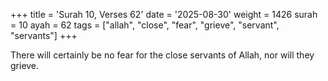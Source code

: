 +++
title = 'Surah 10, Verses 62'
date = '2025-08-30'
weight = 1426
surah = 10
ayah = 62
tags = ["allah", "close", "fear", "grieve", "servant", "servants"]
+++

There will certainly be no fear for the close servants of Allah, nor will they grieve.